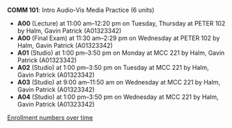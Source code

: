 **COMM 101**: Intro Audio-Vis Media Practice (6 units)

- **A00** (Lecture) at 11:00 am–12:20 pm on Tuesday, Thursday at PETER 102 by Halm, Gavin Patrick (A01323342)
- **A00** (Final Exam) at 11:30 am–2:29 pm on Wednesday at PETER 102 by Halm, Gavin Patrick (A01323342)
- **A01** (Studio) at 1:00 pm–3:50 pm on Monday at MCC 221 by Halm, Gavin Patrick (A01323342)
- **A02** (Studio) at 1:00 pm–3:50 pm on Tuesday at MCC 221 by Halm, Gavin Patrick (A01323342)
- **A03** (Studio) at 9:00 am–11:50 am on Wednesday at MCC 221 by Halm, Gavin Patrick (A01323342)
- **A04** (Studio) at 1:00 pm–3:50 pm on Wednesday at MCC 221 by Halm, Gavin Patrick (A01323342)

[Enrollment numbers over time](./COMM101.tsv)
